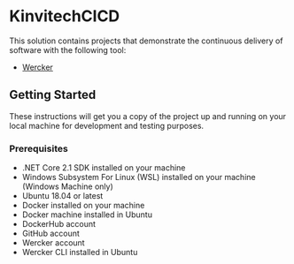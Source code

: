 # KinvitechCICD
This solution contains projects that demonstrate the continuous delivery of software with the following tool:
* [Wercker](http://www.wercker.com/)
## Getting Started

These instructions will get you a copy of the project up and running on your local machine for development and testing purposes.
### Prerequisites
* .NET Core 2.1 SDK installed on your machine
* Windows Subsystem For Linux (WSL) installed on your machine (Windows Machine only)
* Ubuntu 18.04 or latest
* Docker installed on your machine
* Docker machine installed in Ubuntu
* DockerHub account
* GitHub account
* Wercker account
* Wercker CLI installed in Ubuntu
